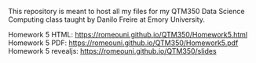 This repository is meant to host all my files for my QTM350 Data Science Computing class taught by Danilo Freire at Emory University.  

Homework 5 HTML: https://romeouni.github.io/QTM350/Homework5.html  
Homework 5 PDF: https://romeouni.github.io/QTM350/Homework5.pdf  
Homework 5 revealjs: https://romeouni.github.io/QTM350/slides  
